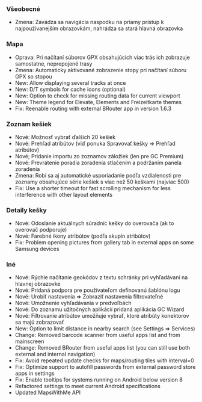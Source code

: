 ### Všeobecné
- Zmena: Zavádza sa navigácia naspodku na priamy prístup k najpoužívanejším obrazovkám, nahrádza sa stará hlavná obrazovka

### Mapa
- Oprava: Pri načítaní súborov GPX obsahujúcich viac trás ich zobrazuje samostatne, neprepojené trasy
- Zmena: Automaticky aktivované zobrazenie stopy pri načítaní súboru GPX so stopou
- New: Allow displaying several tracks at once
- New: D/T symbols for cache icons (optional)
- New: Option to check for missing routing data for current viewport
- New: Theme legend for Elevate, Elements and Freizeitkarte themes
- Fix: Reenable routing with external BRouter app in version 1.6.3

### Zoznam kešiek
- Nové: Možnosť vybrať ďalších 20 kešiek
- Nové: Prehľad atribútov (viď ponuka Spravovať kešky => Prehľad atribútov)
- Nové; Pridanie importu zo zoznamov záložiek (len pre GC Premium)
- Nové: Prevrátenie poradia zoradenia stlačením a podržaním panela zoradenia
- Zmena: Robí sa aj automatické usporiadanie podľa vzdialenosti pre zoznamy obsahujúce série kešiek s viac než 50 keškami (najviac 500)
- Fix: Use a shorter timeout for fast scrolling mechanism for less interference with other layout elements

### Detaily kešky
- Nové: Odoslanie aktuálnych súradníc kešky do overovača (ak to overovač podporuje)
- Nové: Farebné ikony atribútov (podľa skupín atribútov)
- Fix: Problem opening pictures from gallery tab in external apps on some Samsung devices

### Iné
- Nové: Rýchle načítanie geokódov z textu schránky pri vyhľadávaní na hlavnej obrazovke
- Nové: Pridaná podpora pre používateľom definovanú šablónu logu
- Nové: Urobiť nastavenia => Zobraziť nastavenia filtrovateľné
- Nové: Umožnenie vyhľadávania v predvoľbách
- Nové: Do zoznamu užitočných aplikácií pridaná aplikácia GC Wizard
- Nové: Filtrovanie atribútov umožňuje vybrať, ktoré atribúty konektorov sa majú zobrazovať
- New: Option to limit distance in nearby search (see Settings => Services)
- Change: Removed barcode scanner from useful apps list and from mainscreen
- Change: Removed BRouter from useful apps list (you can still use both external and internal navigation)
- Fix: Avoid repeated update checks for maps/routing tiles with interval=0
- Fix: Optimize support to autofill passwords from external password store apps in settings
- Fix: Enable tooltips for systems running on Android below version 8
- Refactored settings to meet current Android specifications
- Updated MapsWithMe API

